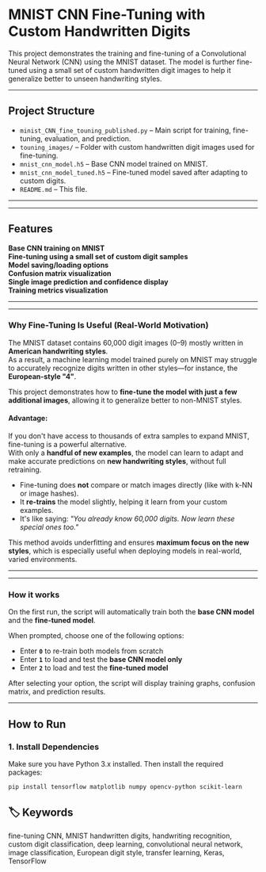 # MNIST CNN Fine-Tuning with Custom Handwritten Digits

This project demonstrates the training and fine-tuning of a Convolutional Neural Network (CNN) using the MNIST dataset. The model is further fine-tuned using a small set of custom handwritten digit images to help it generalize better to unseen handwriting styles.

---
## Project Structure

- `minist_CNN_fine_touning_published.py` – Main script for training, fine-tuning, evaluation, and prediction.
- `touning_images/` – Folder with custom handwritten digit images used for fine-tuning.
- `mnist_cnn_model.h5` – Base CNN model trained on MNIST.
- `mnist_cnn_model_tuned.h5` – Fine-tuned model saved after adapting to custom digits.
- `README.md` – This file.
---


---
## Features

**Base CNN training on MNIST**  
**Fine-tuning using a small set of custom digit samples**  
**Model saving/loading options**  
**Confusion matrix visualization**  
**Single image prediction and confidence display**  
**Training metrics visualization**

---



---
### Why Fine-Tuning Is Useful (Real-World Motivation)

The MNIST dataset contains 60,000 digit images (0–9) mostly written in **American handwriting styles**.  
As a result, a machine learning model trained purely on MNIST may struggle to accurately recognize digits written in other styles—for instance, the **European-style "4"**.

This project demonstrates how to **fine-tune the model with just a few additional images**, allowing it to generalize better to non-MNIST styles.

#### Advantage:
If you don't have access to thousands of extra samples to expand MNIST, fine-tuning is a powerful alternative.  
With only a **handful of new examples**, the model can learn to adapt and make accurate predictions on **new handwriting styles**, without full retraining.

- Fine-tuning does **not** compare or match images directly (like with k-NN or image hashes).  
- It **re-trains** the model slightly, helping it learn from your custom examples.  
- It's like saying: *"You already know 60,000 digits. Now learn these special ones too."*

This method avoids underfitting and ensures **maximum focus on the new styles**, which is especially useful when deploying models in real-world, varied environments.

---



---
### How it works

On the first run, the script will automatically train both the **base CNN model** and the **fine-tuned model**.

When prompted, choose one of the following options:

- Enter **`0`** to re-train both models from scratch  
- Enter **`1`** to load and test the **base CNN model only**  
- Enter **`2`** to load and test the **fine-tuned model**

After selecting your option, the script will display training graphs, confusion matrix, and prediction results.

---



## How to Run

### 1. Install Dependencies

Make sure you have Python 3.x installed. Then install the required packages:

```bash
pip install tensorflow matplotlib numpy opencv-python scikit-learn
```


## 🏷️ Keywords

fine-tuning CNN, MNIST handwritten digits, handwriting recognition, custom digit classification, deep learning, convolutional neural network, image classification, European digit style, transfer learning, Keras, TensorFlow
